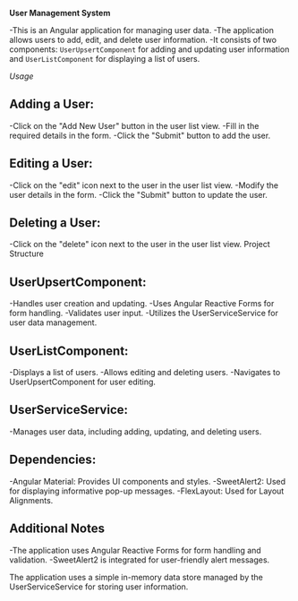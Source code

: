 **User Management System**

-This is an Angular application for managing user data. 
-The application allows users to add, edit, and delete user information. 
-It consists of two components: `UserUpsertComponent` for adding and updating user information and `UserListComponent` for displaying a list of users.

*Usage*

## Adding a User:

-Click on the "Add New User" button in the user list view.
-Fill in the required details in the form.
-Click the "Submit" button to add the user.

## Editing a User:

-Click on the "edit" icon next to the user in the user list view.
-Modify the user details in the form.
-Click the "Submit" button to update the user.

## Deleting a User:

-Click on the "delete" icon next to the user in the user list view.
Project Structure

## UserUpsertComponent:

-Handles user creation and updating.
-Uses Angular Reactive Forms for form handling.
-Validates user input.
-Utilizes the UserServiceService for user data management.

## UserListComponent:

-Displays a list of users.
-Allows editing and deleting users.
-Navigates to UserUpsertComponent for user editing.

## UserServiceService:
-Manages user data, including adding, updating, and deleting users.

## Dependencies:
-Angular Material: Provides UI components and styles.
-SweetAlert2: Used for displaying informative pop-up messages.
-FlexLayout: Used for Layout Alignments.

## Additional Notes
-The application uses Angular Reactive Forms for form handling and validation.
-SweetAlert2 is integrated for user-friendly alert messages.

The application uses a simple in-memory data store managed by the UserServiceService for storing user information.